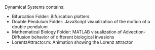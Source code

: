 Dynamical Systems contains:
- Bifurcation Folder: Bifurcation plotters
- Double Pendulum Folder: JavaScript visualization of the motion of a double pendulum
- Mathematical Biology Folder: MATLAB visualization of Advection-Diffusion behavior of different biological invasions 
- LorentzAttractor.m: Animation showing the Lorenz attractor 
